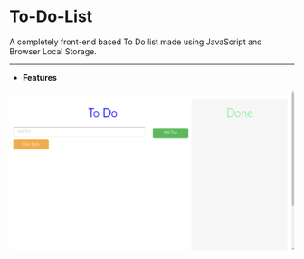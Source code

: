# To-Do-List
A completely front-end based To Do list made using JavaScript and Browser Local Storage.

- - -

* **Features**

>

![Screenshot-1](/screenshots/Screenshot%201.png)